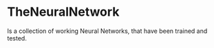 # TheNeuralNetwork
Is a collection of working Neural Networks, that have been trained  and  tested.
